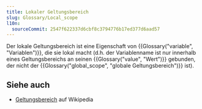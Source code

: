 ```yaml
---
title: Lokaler Geltungsbereich
slug: Glossary/Local_scope
l10n:
  sourceCommit: 2547f622337d6cbf8c3794776b17ed377d6aad57
---
```


Der lokale Geltungsbereich ist eine Eigenschaft von {{Glossary("variable", "Variablen")}}, die sie lokal macht (d.h. der Variablenname ist nur innerhalb eines Geltungsbereichs an seinen {{Glossary("value", "Wert")}} gebunden, der nicht der {{Glossary("global_scope", "globale Geltungsbereich")}} ist).

## Siehe auch

- [Geltungsbereich](<https://en.wikipedia.org/wiki/Scope_(computer_science)>) auf Wikipedia
